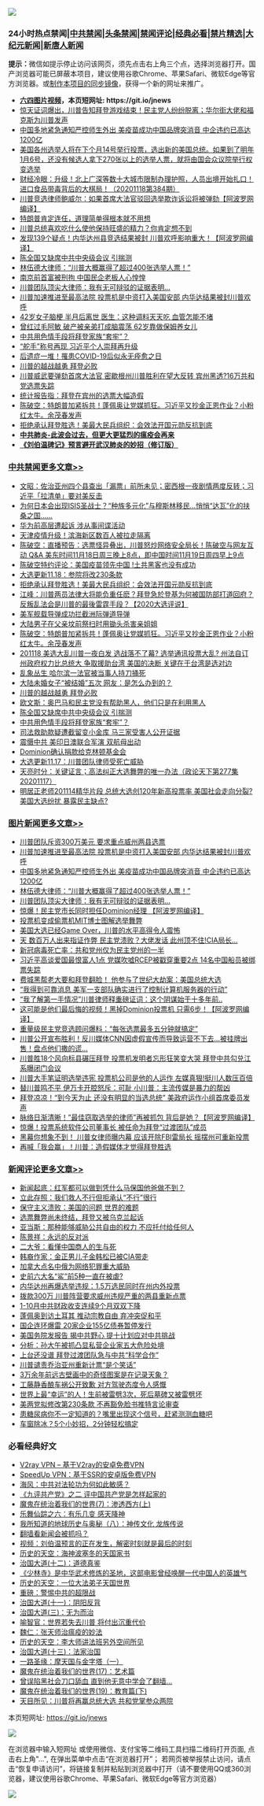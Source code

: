 ![](https://raw.githubusercontent.com/fqnews/bnews/master/64photo/fqnews-qr.jpg)

<div id="tt">
<h3>24小时热点禁闻|<a href="#%E4%B8%AD%E5%85%B1%E7%A6%81%E9%97%BB%E6%9B%B4%E5%A4%9A%E6%96%87%E7%AB%A0">中共禁闻</a>|<a href="#%E5%9B%BE%E7%89%87%E6%96%B0%E9%97%BB%E6%9B%B4%E5%A4%9A%E6%96%87%E7%AB%A0">头条禁闻</a>|<a href="#%E6%96%B0%E9%97%BB%E8%AF%84%E8%AE%BA%E6%9B%B4%E5%A4%9A%E6%96%87%E7%AB%A0">禁闻评论|<a href="#%E5%BF%85%E7%9C%8B%E7%BB%8F%E5%85%B8%E5%A5%BD%E6%96%87">经典必看|<a href="/video.md#%E7%A6%81%E7%89%87%E7%B2%BE%E9%80%89">禁片精选</a>|<a href="https://github.com/fqnews/djy/blob/master/gb/nf1351518.md#1">大纪元新闻</a>|<a href="https://github.com/fqnews/ntdtv/blob/master/gb/prog204.md#1">新唐人新闻</a></h3>
<div><b>提示：</b>微信如提示停止访问该网页，须先点击右上角三个点，选择浏览器打开。国产浏览器可能已屏蔽本项目，建议使用谷歌Chrome、苹果Safari、微软Edge等官方浏览器。或<a href="https://github.com/fqnews/bnews/blob/master/%E5%88%B6%E4%BD%9Cgit%E7%A6%81%E9%97%BB%E9%95%9C%E5%83%8F.md">制作本项目的同步镜像</a>，获得一个新的网址来推广。</div>
<ul>
<li><b><a href="http://d1.bdrive.tk/64.mp4" target="_blank">六四图片视频</a>，本页短网址: https://git.io/jnews</b></li>
<li><a href="/bannedvideo/20201118/1432905.md">惊天证词爆出，川普告知拜登游戏结束！民主党人纷纷脱离；华尔街大佬和福克斯为川普发声</a></li>
<li><a href="/topimagenews/20201118/1433020.md">中国多地紧急通知严控师生外出 美疫苗成功中国品牌突消音 中企违约已高达1200亿</a></li>
<li><a href="/bannedvideo/20201118/1433163.md">美国各州选举人将在下个月14号举行投票，选出新的美国总统。如果到了明年1月6号，还没有候选人拿下270张以上的选举人票，就将由国会众议院举行权变选举</a></li>
<li><a href="/bannedvideo/20201118/1432918.md">财经冷眼：升级！北上广深等数十大城市限制办理护照，人员出境开始扎口！进口食品带毒背后的大棋局！（20201118第384期）</a></li>
<li><a href="/cnnews/20201118/1432990.md">川普竞选律师鲍威尔：如果首席大法官驳回选举欺诈诉讼将被弹劾【阿波罗网编译】</a></li>
<li><a href="/worldnews/usa/20201118/1432754.md">特朗普肯定连任，道理简单得根本就不用想</a></li>
<li><a href="/comments/20201118/1432967.md">川普总统喜欢吃什么使他保持旺盛的精力？你肯定想不到</a></li>
<li><a href="/cnnews/20201118/1432787.md">发现139个疑点！内华达州县竞选结果被封 川普欢呼影响重大！【阿波罗网编译】</a></li>
<li><a href="/cbnews/20201118/1432955.md">陈全国又缺席中共中央级会议 引揣测</a></li>
<li><a href="/topimagenews/20201118/1432954.md">林伍德大律师：“川普大概赢得了超过400张选举人票！”</a></li>
<li><a href="/headline/20201118/1432995.md">南京前首富被刑拘 中国民企老板人心惶惶</a></li>
<li><a href="/topimagenews/20201118/1432930.md">川普团队顶尖大律师：我有无可辩驳的证据表明...</a></li>
<li><a href="/topimagenews/20201119/1433221.md">川普加速推进至最高法院 投票机是中资打入美国安部 内华达结果被封川普欢呼</a></li>
<li><a href="/lifebaike/20201118/1432852.md">42岁女子脑梗 半月后离世 医生：这种调料天天吃 血管怎能不堵</a></li>
<li><a href="/yule/20201118/1432868.md">曾红过毛阿敏 破产被亲弟打成脑震荡 62岁靠做保姆养女儿</a></li>
<li><a href="/cbnews/20201118/1432952.md">中共用色情手段将拜登家族“套牢”？</a></li>
<li><a href="/headline/20201118/1433164.md">“舵手”称号再现 习近平个人崇拜再升级</a></li>
<li><a href="/comments/20201118/1433001.md">后遗症一堆！罹患COVID-19后似永无痊愈之日</a></li>
<li><a href="/cbnews/20201118/1432950.md">川普的越战越勇 拜登必败</a></li>
<li><a href="/cnnews/20201119/1433273.md">川普威武要弹劾首席大法官 密歇根州川普胜利在望大反转 宾州黑透?16万共和党选票失踪</a></li>
<li><a href="/cbnews/20201118/1432790.md">统计报告指：拜登在宾州的选票大幅造假</a></li>
<li><a href="/cbnews/20201118/1433064.md">陈破空：特朗普加紧拆共！蓬佩奥让党媒抓狂。习近平又抄金正恩作业？小粉红太牛。余茂春发声</a></li>
<li><a href="/cbnews/20201119/1433195.md">拒绝承认拜登胜选！美最大民兵组织：会效法开国元勋反抗到底</a></li>
<li><b><a href="/comments/20200211/1275071.md" target="_blank">中共肺炎-此波会过去，但更大更猛烈的瘟疫会再来</a></b></li>
<li><b><a href="/comments/20200207/1272816.md" target="_blank">《刘伯温碑记》预言避开武汉肺炎的妙招（修订版）</a></b></li>
</ul>
</div>

<div class="catlist">
<h3><a href="/cbnews/" target="_blank">中共禁闻</a><span><a href="/cbnews/" target="_blank" rel="nofollow">更多文章>></a></span></h3>
<ul>
<li><a href="/cbnews/20201119/1433353.md" target="_blank">文昭：佐治亚州四个县查出「漏票」前所未见；密西根一夜剧情两度反转；习近平「拉清单」要对美反击</a></li>
<li><a href="/cbnews/20201119/1424735.md" target="_blank">为何日本会出现ISIS圣战士？“种族多元化”与穆斯林移民…悄悄“达瓦”化的扶桑之国……</a></li>
<li><a href="/cbnews/20201119/1433283.md" target="_blank">华为前高层遭起诉 涉从事间谍活动</a></li>
<li><a href="/cbnews/20201119/1433255.md" target="_blank">天津疫情升级！滨海新区数百人被拉走隔离</a></li>
<li><a href="/cbnews/20201119/1433229.md" target="_blank">陈破空：直播预告：选票怪异叠出，川普怒炒网络安全局长！陈破空与网友互动 Q&amp;A 美东时间11月18日周三晚上8点，即中国时间11月19日周四早上9点</a></li>
<li><a href="/cbnews/20201119/1433219.md" target="_blank">陈破空特约评论：美国疫苗领先中国 !土共黑客也没有成功</a></li>
<li><a href="/cbnews/20201119/1433218.md" target="_blank">大选更新11.18：参院将改230条款</a></li>
<li><a href="/cbnews/20201119/1433195.md" target="_blank">拒绝承认拜登胜选！美最大民兵组织：会效法开国元勋反抗到底</a></li>
<li><a href="/cbnews/20201118/1433159.md" target="_blank">江峰：川普两员法律大将能负重任麽？拜登急於登基为何被国防部打道回府？反叛乱法会是川普的最後雷霆手段？【2020大选评说】</a></li>
<li><a href="/cbnews/20201118/1433142.md" target="_blank">美军舰载导弹成功拦截洲际弹道导弹</a></li>
<li><a href="/cbnews/20201118/1433141.md" target="_blank">大陆男子在父亲坟前祭扫时用锄头杀害亲姐姐</a></li>
<li><a href="/cbnews/20201118/1433064.md" target="_blank">陈破空：特朗普加紧拆共！蓬佩奥让党媒抓狂。习近平又抄金正恩作业？小粉红太牛。余茂春发声</a></li>
<li><a href="/cbnews/20201118/1433025.md" target="_blank">201118 美选大乱川普一夜白发 选战落不了幕? 选举通讯投票大乱? 州法自订 州政府权力比总统大  争取援助台湾 美国的决断 关键在于台湾是选对边</a></li>
<li><a href="/cbnews/20201118/1432973.md" target="_blank">乱象丛生 哈尔滨一法官被当事人持刀捅死</a></li>
<li><a href="/cbnews/20201118/1432963.md" target="_blank">大陆未婚女子“被结婚”五次 网友：是怎么办到的？</a></li>
<li><a href="/cbnews/20201118/1432950.md" target="_blank">川普的越战越勇 拜登必败</a></li>
<li><a href="/cbnews/20201118/1432951.md" target="_blank">欧文斯：奥巴马和民主党没有帮助黑人，他们只是在利用黑人</a></li>
<li><a href="/cbnews/20201118/1432955.md" target="_blank">陈全国又缺席中共中央级会议 引揣测</a></li>
<li><a href="/cbnews/20201118/1432952.md" target="_blank">中共用色情手段将拜登家族“套牢”？</a></li>
<li><a href="/cbnews/20201118/1432912.md" target="_blank">司法救助款疑遭截留变小金库 马三家受害人公开证据</a></li>
<li><a href="/cbnews/20201118/1432906.md" target="_blank">震慑中共 美印日澳联合军演 双航母出动</a></li>
<li><a href="/cbnews/20201118/1432876.md" target="_blank">Dominion确认捐款给克林顿基金会</a></li>
<li><a href="/cbnews/20201118/1432875.md" target="_blank">大选更新11.17：川普团队律师受死亡威胁</a></li>
<li><a href="/cbnews/20201118/1432841.md" target="_blank">天亮时分：关键证言；高法纠正大选舞弊的唯一办法（政论天下第277集 20201117）</a></li>
<li><a href="/cbnews/20201118/1432831.md" target="_blank">明居正老师201114精华片段   总统大选创120年新高投票率 美国社会走向分裂?美国大选纷扰 暴露民主缺点?</a></li>

</ul>
</div>
<div class="catlist">
<h3><a href="/topimagenews/" target="_blank">图片新闻</a><span><a href="/topimagenews/" target="_blank" rel="nofollow">更多文章>></a></span></h3>
<ul>
<li><a href="/topimagenews/20201119/1433282.md" target="_blank">川普团队斥资300万美元 要求重点威州两县选票</a></li>
<li><a href="/topimagenews/20201119/1433221.md" target="_blank">川普加速推进至最高法院 投票机是中资打入美国安部 内华达结果被封川普欢呼</a></li>
<li><a href="/topimagenews/20201118/1433020.md" target="_blank">中国多地紧急通知严控师生外出 美疫苗成功中国品牌突消音 中企违约已高达1200亿</a></li>
<li><a href="/topimagenews/20201118/1432954.md" target="_blank">林伍德大律师：“川普大概赢得了超过400张选举人票！”</a></li>
<li><a href="/topimagenews/20201118/1432930.md" target="_blank">川普团队顶尖大律师：我有无可辩驳的证据表明&#8230;</a></li>
<li><a href="/topimagenews/20201118/1432863.md" target="_blank">惊爆！民主党市长同时担任Dominion经理 【阿波罗网编译】</a></li>
<li><a href="/topimagenews/20201118/1432797.md" target="_blank">投票机变成偷票机MIT博士图解选举舞弊</a></li>
<li><a href="/topimagenews/20201118/1432762.md" target="_blank">美国大选已经Game Over，川普的水平高得令人震怖</a></li>
<li><a href="/topimagenews/20201118/1432628.md" target="_blank">天 数百万人出来指证作弊 民主党溃败？大佬发话 此州顶不住!CIA局长&#8230;</a></li>
<li><a href="/topimagenews/20201117/1432499.md" target="_blank">新冠病毒死亡率：共和党州仅为民主党州的一半</a></li>
<li><a href="/topimagenews/20201117/1432446.md" target="_blank">习近平高谈爱国最恨富人1点 党媒吹嘘RCEP被戳穿重要2点 14名中国船员被绑票失踪</a></li>
<li><a href="/topimagenews/20201117/1432369.md" target="_blank">费城黑帮老大要和拜登翻脸！ 他参与了世纪大劫案：美国总统大选</a></li>
<li><a href="/topimagenews/20201117/1432344.md" target="_blank">&#8220;我得到可靠消息 美军一支部队确实进行了控制计算机服务器的行动&#8221;</a></li>
<li><a href="/topimagenews/20201117/1432325.md" target="_blank">“我了解第一手情况”川普律师释重磅证词：这个阴谋始于十多年前..</a></li>
<li><a href="/topimagenews/20201117/1432313.md" target="_blank">这可能是他们最后悔的视频！黑掉Dominion投票机 只需6步！【阿波罗网编译】</a></li>
<li><a href="/topimagenews/20201117/1432263.md" target="_blank">重量级民主党竞选顾问爆料：“每张选票最多五分钟就搞定”</a></li>
<li><a href="/topimagenews/20201117/1432109.md" target="_blank">川普公开宣布胜利！反川媒体CNN因虚假宣传而导致运营不下去…被挂牌出售！盘点他们撒的谎…</a></li>
<li><a href="/topimagenews/20201117/1432130.md" target="_blank">川普胜18个风向标县碾压拜登 投票机发明者忘形狂笑变大哭 拜登中共勾兑江系曝闭门会议</a></li>
<li><a href="/topimagenews/20201117/1432100.md" target="_blank">川普大手笔证明选举违宪 投票机公司是他的人运作 左媒真狠!挺川人数压百倍</a></li>
<li><a href="/topimagenews/20201116/1432047.md" target="_blank">替川普鸣不平 伊万卡开腔怒斥：可耻 小川普：主流传媒是暴力的帮凶</a></li>
<li><a href="/topimagenews/20201116/1431873.md" target="_blank">拜登凉凉！“到今天为止 还没有明显的当选总统” 美政府运作小组首席委员发声</a></li>
<li><a href="/topimagenews/20201116/1431813.md" target="_blank">脉络日渐清晰！&#8221;最佳窃取选举的律师&#8221;再被抓包 背后是她？【阿波罗网编译】</a></li>
<li><a href="/topimagenews/20201116/1431731.md" target="_blank">惊爆！投票系统软件公司董事长 被任命为拜登“过渡团队”成员</a></li>
<li><a href="/topimagenews/20201116/1431625.md" target="_blank">黑幕你想象不到！ 川普女律师曝内幕 应该开除FBI雷局长 摇摆州可重新投票</a></li>
<li><a href="/topimagenews/20201116/1431620.md" target="_blank">再喊「我会赢」！川普：造假媒体才觉得拜登胜选</a></li>

</ul>
</div>
<div class="catlist">
<h3><a href="/comments/" target="_blank">新闻评论</a><span><a href="/comments/" target="_blank" rel="nofollow">更多文章>></a></span></h3>
<ul>
<li><a href="/comments/20201119/1433364.md" target="_blank">新闻起底：红军都可以做到凭什么马保国他爸做不到？</a></li>
<li><a href="/comments/20201119/1433363.md" target="_blank">立此存照：我们救人不行但拒承认“不行”很行</a></li>
<li><a href="/comments/20201119/1433362.md" target="_blank">保守主义溃败：美国的问题 世界的难题</a></li>
<li><a href="/comments/20201119/1433346.md" target="_blank">选票舞弊尚未终结，拜登又被乌克兰起诉</a></li>
<li><a href="/comments/20201119/1433337.md" target="_blank">亚当斯：那种能够威胁公共自由的权力 不应托付给任何人</a></li>
<li><a href="/comments/20201119/1433336.md" target="_blank">陈景祥：永远的反对派</a></li>
<li><a href="/comments/20201119/1433335.md" target="_blank">二大爷：看懂中国商人的生与死</a></li>
<li><a href="/comments/20201119/1433330.md" target="_blank">韩裔作家：金正男儿子金韩松已被CIA带走</a></li>
<li><a href="/comments/20201119/1433329.md" target="_blank">加拿大点名中俄为网络犯罪重大威胁</a></li>
<li><a href="/comments/20201119/1433305.md" target="_blank">史前六大名“鲨”前5种一直在被虐?</a></li>
<li><a href="/comments/20201119/1433296.md" target="_blank">内华达州再爆选举违规：1.5万选民同时在州内外投票</a></li>
<li><a href="/comments/20201119/1433279.md" target="_blank">拨款300万 川普阵营要求威州违规严重的两县重新点票</a></li>
<li><a href="/comments/20201119/1433261.md" target="_blank">1-10月中共财政收支连续9个月双双下降</a></li>
<li><a href="/comments/20201119/1433260.md" target="_blank">蓬佩奥到访土耳其 推动宗教自由 弃冲突促和平</a></li>
<li><a href="/comments/20201119/1433253.md" target="_blank">国企连环爆雷 20家企业155亿债券暂停发行</a></li>
<li><a href="/comments/20201119/1433244.md" target="_blank">美国务院发报告 揭中共野心 提十计划应对中共挑战</a></li>
<li><a href="/comments/20201119/1433238.md" target="_blank">分析：孙大午被抓凸显私营企业家五大危险处境</a></li>
<li><a href="/comments/20201119/1433227.md" target="_blank">上台还没谱 拜登过渡团队急与中共“科学合作”</a></li>
<li><a href="/comments/20201119/1433226.md" target="_blank">川普谴责乔治亚州重新计票“是个笑话”</a></li>
<li><a href="/comments/20201119/1433225.md" target="_blank">3万余年前远古壁画中的奇怪图案是在记录天象？</a></li>
<li><a href="/comments/20201119/1433217.md" target="_blank">工藤静香酿车祸公开致歉 对方驾驶态度令人感慨</a></li>
<li><a href="/comments/20201119/1433194.md" target="_blank">世界上最“幸运”的人！生前被雷劈3次，死后墓碑又被雷劈坏</a></li>
<li><a href="/comments/20201119/1433179.md" target="_blank">美两党拟修改第230条款 不再豁免脸书推特言论审查</a></li>
<li><a href="/comments/20201119/1433178.md" target="_blank">患糖尿病你不一定知道的？嘴里出现这个信号，赶紧测测血糖吧</a></li>
<li><a href="/comments/20201119/1433177.md" target="_blank">车窗除冰？5个小妙招，2分钟轻松搞定</a></li>

</ul>
</div>

<div class="catlist">
<h3>必看经典好文</h3>
<ul>
<li><a href="/comments/20200112/1257608.md" target="_blank">V2ray VPN &#8211; 基于V2ray的安卓免费VPN</a></li>
<li><a href="/cbnews/20191226/1241739.md" target="_blank">SpeedUp VPN：基于SSR的安卓版免费VPN</a></li>
<li><a href="/comments/20191218/1228234.md" target="_blank">海风：中共对法轮功为何如此敏感？</a></li>
<li><a href="/bookonline/20131116/201055.md" target="_blank">《九评共产党》之二 评中国共产党是怎样起家的</a></li>
<li><a href="/topimagenews/20180527/948369.md" target="_blank">魔鬼在统治着我们的世界(7)：渗透西方(上)</a></li>
<li><a href="/tculture/20190101/792146.md" target="_blank">乐舞仙踪之六：有乐几变 感天降神</a></li>
<li><a href="/topimagenews/20180225/905380.md" target="_blank">我所知道的地球历史与奥秘（八）：神传文化 龙族传说</a></li>
<li><a href="/fanqiang/20200616/1345793.md" target="_blank">翻墙看新闻会被抓吗？</a></li>
<li><a href="/comments/20200628/1351782.md" target="_blank">视频：刘伯温预言的正在发生，解密时刻就是最后的时刻</a></li>
<li><a href="/tculture/xiulian/20170318/732480.md" target="_blank">历史的天空：海神波塞冬的天国家书</a></li>
<li><a href="/cbnews/20180318/916241.md" target="_blank">治国大道(十二)：道德真鉴</a></li>
<li><a href="/comments/20201013/1412612.md" target="_blank">《少林寺》是中华武术修炼的圣地，这部电影曾经唤醒一代中国人的英雄气</a></li>
<li><a href="/tculture/20121025/73067.md" target="_blank">历史的天空：一位大法弟子天国世界</a></li>
<li><a href="/comments/20200717/1362287.md" target="_blank">重磅：警惕中共的超限战</a></li>
<li><a href="/cbnews/20180317/915893.md" target="_blank">治国大道(十一)：阴阳反背</a></li>
<li><a href="/cbnews/20180309/912114.md" target="_blank">治国大道(三)：无为而治</a></li>
<li><a href="/comments/20201111/1429066.md" target="_blank">喻智官：世界若失去川普 将付出沉重代价</a></li>
<li><a href="/comments/20200224/1282494.md" target="_blank">魏仁：张天师治瘟疫的妙法</a></li>
<li><a href="/tculture/20121025/73064.md" target="_blank">历史的天空：李大师讲法班另外空间所见</a></li>
<li><a href="/cbnews/20180319/916654.md" target="_blank">治国大道(十三)：法家治国</a></li>
<li><a href="/tculture/20160806/568214.md" target="_blank">一路圣缘：摩天国与金字塔（一）</a></li>
<li><a href="/topimagenews/20180620/960677.md" target="_blank">魔鬼在统治着我们的世界(17)：艺术篇</a></li>
<li><a href="/topimagenews/20200928/1404412.md" target="_blank">曾误陷黑社会刀口舔血 直到他无意中学会了翻墙&#8230;</a></li>
<li><a href="/comments/20180716/972458.md" target="_blank">魔鬼在统治着我们的世界(19)：教育篇(下)</a></li>
<li><a href="/comments/20200816/1381118.md" target="_blank">天目所见：川普将再赢总统大选 共和党掌参众两院</a></li>

</ul>
</div>

本页短网址: https://git.io/jnews

![](https://raw.githubusercontent.com/fqnews/bnews/master/64photo/fqnews-qr.jpg)

在浏览器中输入短网址 或使用微信、支付宝等二维码工具扫描二维码打开页面, 点击右上角"...", 在弹出菜单中点击“在浏览器打开”； 若网页被举报禁止访问，请点击“恢复申请访问”，将链接复制并粘贴到浏览器中打开（请不要使用QQ或360浏览器，建议使用谷歌Chrome、苹果Safari、微软Edge等官方浏览器）

![](https://raw.githubusercontent.com/fqnews/bnews/master/64photo/wx.jpg)